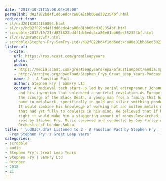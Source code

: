 ```yaml
---
date: "2018-10-21T15:08:04+10:00"
permalink: d82f822bd4f1dd6edc4ca80e81bb66ed382354bf.html
redirect_from:
- sl/n/d20181021150804.html
- sl/n/s/hd82f822bd4f1dd6edc4ca80e81bb66ed382354bf.html
- scrobble/2018/10/21/d82f822bd4f1dd6edc4ca80e81bb66ed382354bf.html
- sl/n/s/ZNYaMdsQSf7.html
- scrobble/Stephen-Fry-SamFry-Ltd//d82f822bd4f1dd6edc4ca80e81bb66ed382354bf.html
listen-of:
  h-cite:
    url: https://rss.acast.com/greatleapyears
    photo: ""
    audio:
    - https://media.acast.com/greatleapyears/ep2-afaustianpact/media.mp3
    - http://archive.org/download/Stephen_Frys_Great_Leap_Years-Podcast-by-Stephen_Fry/2_A_Faustian_Pact.mp3
    name: 2 - A Faustian Pact
    author: Stephen Fry | SamFry Ltd
    content: A medieval tech start-up led by serial entrepreneur Johannes Gutenberg
      and his invention that unleashed a societal revolution.As Europe recovered from
      the scourge of the Black Death, a young man from a family that had made its
      name in metalwork, specifically in gold and silver smithing pondered a new invention,
      It would combine his knowledge of working hot and molten metals with other technologies
      that had yet fully to coalesce in his mind. He believed that if he got it all
      right it would make him a staggering amount of money.Researched, written &amp;
      read by Stephen Fry. Music composed and conducted by Guy Farley with The Chamber
      Orchestra of London.&nbsp;
title: ' \ud83c\udfa7 Listened to 2 - A Faustian Pact by Stephen Fry | SamFry Ltd
  From Stephen Fry''s Great Leap Years'
categories:
- scrobble
- audio
- Stephen Fry's Great Leap Years
- Stephen Fry | SamFry Ltd
- October
- 2018
- 21
---
```

